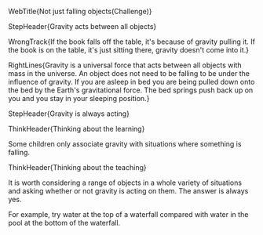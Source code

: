 WebTitle{Not just falling objects(Challenge)}

StepHeader{Gravity acts between all objects}

WrongTrack{If the book falls off the table, it&apos;s because of gravity pulling it. If the book is on the table, it&apos;s just sitting there, gravity doesn&apos;t come into it.}

RightLines{Gravity is a universal force that acts between all objects with mass in the universe. An object does not need to be falling to be under the influence of gravity. If you are asleep in bed you are being pulled down onto the bed by the Earth&apos;s gravitational force. The bed springs push back up on you and you stay in your sleeping position.}

StepHeader{Gravity is always acting}

ThinkHeader{Thinking about the learning}

Some children only associate gravity with situations where something is falling.

ThinkHeader{Thinking about the teaching}

It is worth considering a range of objects in a whole variety of situations and asking whether or not gravity is acting on them. The answer is always yes.

For example, try water at the top of a waterfall compared with water in the pool at the bottom of the waterfall.

